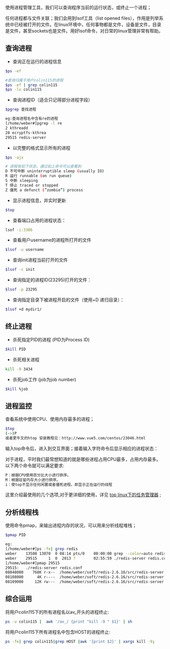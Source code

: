 使用进程管理工具，我们可以查询程序当前的运行状态，或终止一个进程；

任何进程都与文件关联；我们会用到lsof工具（list opened files），作用是列举系统中已经被打开的文件。在linux环境中，任何事物都是文件，设备是文件，目录是文件，甚至sockets也是文件。用好lsof命令，对日常的linux管理非常有帮助。

##  查询进程

* 查询正在运行的进程信息

```bash
$ps -ef
```

```bash
#查询归属于用户colin115的进程
$ps -ef | grep colin115
$ps -lu colin115
```

* 查询进程ID（适合只记得部分进程字段）

```bash
$pgrep 查找进程

eg:查询进程名中含有re的进程
[/home/weber#]pgrep -l re
2 kthreadd
28 ecryptfs-kthrea
29515 redis-server
```

* 以完整的格式显示所有的进程

```bash
$ps -ajx

# 进程有如下状态，通过如上命令可以查看到
D 不可中断 uninterruptible sleep (usually IO)
R 运行 runnable (on run queue)
S 中断 sleeping
T 停止 traced or stopped
Z 僵死 a defunct (”zombie”) process
```

* 显示进程信息，并实时更新

```bash
$top
```

* 查看端口占用的进程状态：

```bash
lsof -i:3306
```

* 查看用户username的进程所打开的文件

```bash
$lsof -u username
```

* 查询init进程当前打开的文件

```bash
$lsof -c init
```

* 查询指定的进程ID(23295)打开的文件：

```bash
$lsof -p 23295
```

* 查询指定目录下被进程开启的文件（使用+D 递归目录）：

```bash
$lsof +d mydir1/
```

## 终止进程

* 杀死指定PID的进程 (PID为Process ID)

```bash
$kill PID
```

* 杀死相关进程

```bash
kill -9 3434
```

* 杀死job工作 (job为job number)

```bash
$kill %job
```

## 进程监控

查看系统中使用CPU、使用内存最多的进程；

```bash
$top
(->)P
或者更牛叉的htop 安装教程见：http://www.vue5.com/centos/23046.html
```

输入top命令后，进入到交互界面；接着输入字符命令后显示相应的进程状态：

对于进程，平时我们最常想知道的就是哪些进程占用CPU最多，占用内存最多。以下两个命令就可以满足要求:

```bash
P：根据CPU使用百分比大小进行排序。
M：根据驻留内存大小进行排序。
i：使top不显示任何闲置或者僵死进程。即显示正在运行的线程
```

这里介绍最使用的几个选项,对于更详细的使用，详见 [top linux下的任务管理器](./工具篇) ;

## 分析线程栈

使用命令pmap，来输出进程内存的状况，可以用来分析线程堆栈；

```bash
$pmap PID

eg:
[/home/weber#]ps -fe| grep redis
weber    13508 13070  0 08:14 pts/0    00:00:00 grep --color=auto redis
weber    29515     1  0  2013 ?        02:55:59 ./redis-server redis.conf
[/home/weber#]pmap 29515
29515:   ./redis-server redis.conf
08048000    768K r-x--  /home/weber/soft/redis-2.6.16/src/redis-server
08108000      4K r----  /home/weber/soft/redis-2.6.16/src/redis-server
08109000     12K rw---  /home/weber/soft/redis-2.6.16/src/redis-server
```

## 综合运用

将用户colin115下的所有进程名以av_开头的进程终止:

```bash
ps -u colin115 |  awk '/av_/ {print "kill -9 " $1}' | sh
```

将用户colin115下所有进程名中包含HOST的进程终止:

```bash
ps -fe| grep colin115|grep HOST |awk '{print $2}' | xargs kill -9;
```